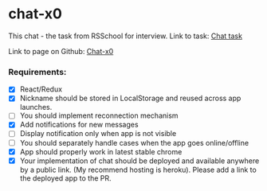 # chat-x0
This chat - the task from RSSchool for interview.
Link to task: [Chat task](https://github.com/rolling-scopes-school/tasks/blob/2018-Q3/tasks/chat.md)

Link to page on Github: [Chat-x0](https://pashax0.github.io/chat-x0/)

### Requirements:
- [X] React/Redux
- [X] Nickname should be stored in LocalStorage and reused across app launches.
- [ ] You should implement reconnection mechanism
- [X] Add notifications for new messages
- [ ] Display notification only when app is not visible
- [ ] You should separately handle cases when the app goes online/offline
- [X] App should properly work in latest stable chrome
- [X] Your implementation of chat should be deployed and available anywhere by a public link. (My recommend hosting is heroku). Please add a link to the deployed app to the PR.
